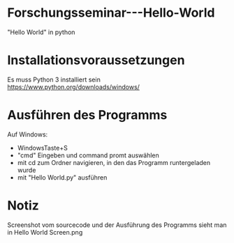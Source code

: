 # Forschungsseminar---Hello-World
"Hello World" in python

# Installationsvoraussetzungen
Es muss Python 3 installiert sein https://www.python.org/downloads/windows/ 

# Ausführen des Programms
Auf Windows:
- WindowsTaste+S
- "cmd" Eingeben und command promt auswählen
- mit cd zum Ordner navigieren, in den das Programm runtergeladen wurde
- mit "Hello World.py" ausführen

# Notiz
Screenshot vom sourcecode und der Ausführung des Programms sieht man in Hello World Screen.png








